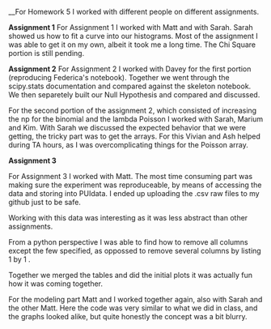 __For Homework 5 I worked with different people on different assignments.

__Assignment 1__
For Assignment 1 I worked with Matt and with Sarah.  Sarah showed us how to fit a curve into our histograms. Most of the assignment I was able to get it on my own, albeit it took me a long time. The Chi Square portion is still pending.

__Assignment 2__
For Assignment 2 I worked with Davey for the first portion (reproducing Federica's notebook). Together we went through the scipy.stats documentation and compared against the skeleton notebook. We then separetely built our Null Hypothesis and compared and discussed.

For the second portion of the assignment 2, which consisted of increasing the np for the binomial and the lambda Poisson I worked with Sarah, Marium and Kim.  With Sarah we discussed the expected behavior that we were getting, the tricky part was to get the arrays. For this Vivian and Ash helped during TA hours, as I was overcomplicating things for the Poisson array.


__Assignment 3__

For Assignment 3 I worked with Matt.
The most time consuming part was making sure the experiment was reproduceable, by means of accessing the data and storing into PUIdata. I ended up uploading the .csv raw files to my github just to be safe. 

Working with this data was interesting as it was less abstract than other assignments.

From a python perspective I was able to find how to remove all columns except the few specified, as oppossed to remove several columns by listing 1 by 1 . 

Together we merged the tables and did the initial plots it was actually fun how it was coming together.

For the modeling part Matt and I worked together again, also with Sarah and the other Matt.  Here the code was very similar to what we did in class, and the graphs looked alike, but quite honestly the concept was a bit blurry.

